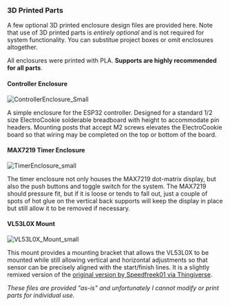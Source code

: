 ### 3D Printed Parts
A few optional 3D printed enclosure design files are provided here.  Note that use of 3D printed parts is _entirely optional_ and is not required for system functionality.  You can substitue project boxes or omit enclosures altogether.

All enclosures were printed with PLA.  **Supports are highly recommended for all parts**.

#### Controller Enclosure
![ControllerEnclosure_Small](https://github.com/user-attachments/assets/4d2cd041-54e4-459e-8c3b-3f3c07e7eebb)

A simple enclosure for the ESP32 controller.  Designed for a standard 1/2 size ElectroCookie solderable breadboard with height to accommodate pin headers.  Mounting posts that accept M2 screws elevates the ElectroCookie board so that wiring may be completed on the top or bottom of the board.

#### MAX7219 Timer Enclosure
![TimerEnclosure_small](https://github.com/user-attachments/assets/332b6f64-571a-43d3-946f-d92583a03675)

The timer enclosure not only houses the MAX7219 dot-matrix display, but also the push buttons and toggle switch for the system.  The MAX7219 should pressure fit, but if it is loose or tends to fall out, just a couple of spots of hot glue on the vertical back supports will keep the display in place but still allow it to be removed if necessary.

#### VL53L0X Mount
![VL53L0X_Mount_small](https://github.com/user-attachments/assets/9d17a905-21a0-4dbf-85ac-befa96ef5640)

This mount provides a mounting bracket that allows the VL53L0X to be mounted while still allowing vertical and horizontal adjustments so that sensor can be precisely aligned with the start/finish lines.  It is a slightly remixed version of the [original version by Speedfreek01 via Thingiverse](https://www.thingiverse.com/thing:4511170).

_These files are provided "as-is" and unfortunately I cannot modify or print parts for individual use._
